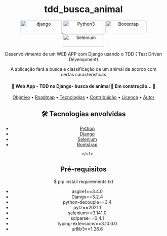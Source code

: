 
 <!-- Explicação do projeto -->
<h1 align="center">tdd_busca_animal</h1>

<div class="box" align="center" display='flex'>
	<a href="https://www.djangoproject.com/" target="_blank" align = "center"> <img src="https://img.shields.io/badge/Django-092E20?style=for-the-badge&logo=django&logoColor=white" alt="django" width="130" height="40"/></a><a href="https://www.python.org/" target="_blank" align = "center"> <img src="https://img.shields.io/badge/Python-3776AB?style=for-the-badge&logo=python&logoColor=white" width="130" height="40" alt="Python3" /></a>
	<a href="https://getbootstrap.com/" target="_blank" align = "center"> <img src="https://img.shields.io/badge/Bootstrap-563D7C?style=for-the-badge&logo=bootstrap&logoColor=white" alt="Bootstrap" width="130" height="40"/></a>
	<a href="https://selenium-python.readthedocs.io/installation.html" target="_blank" align = "center"> <img src="https://img.shields.io/badge/Selenium-43B02A?style=for-the-badge&logo=Selenium&logoColor=white" alt="Selenium" width="130" height="40"/></a>
	
	
</div>

<p align="center"> Desenvolvimento de um WEB APP com Django usando o TDD ( Test Driven Development) </p>
<p align="center"> A aplicação fará a busca e classificação de um animal de acordo com certas características </p>

 <!-- Status do projeto -->
<h4 align="center"> 
	 🚧  Web App - TDD no Django- busca de animal   🚀 Em construção... 🚧   
</h4>


<!-- Indice -->
<p align="center">
 <a href="#objetivo">Objetivo</a> •
 <a href="#roadmap">Roadmap</a> • 
 <a href="#tecnologias">Tecnologias</a> • 
 <a href="#contribuicao">Contribuição</a> • 
 <a href="#licenc-a">Licença</a> • 
 <a href="#autor">Autor</a>
</p>

<!-- Tecnologias envolvidas -->
<div align="center" class='container'>
	<h2 align="center"> 🛠 Tecnologias envolvidas</h2>
	<ul>
		<li><a href="https://www.python.org/"  target="_blank">Python</a></li>
		<li><a href="https://www.djangoproject.com/"  target="_blank">Django</a></li>
		<li><a href="https://selenium-python.readthedocs.io/installation.html"  target="_blank">Selenium</a></li>
		<li><a href="https://getbootstrap.com/"  target="_blank">Bootstrap</a></li>
		
	</ul>
</div>

<!-- Requirements -->
<div align="center" class='container'>
	<h2 align="center"> Pré-requisitos </h2>
	<p align="center">$ pip install requirements.txt</p>
	<ul>
		<li>asgiref==3.4.0</li>
		<li>Django==3.2.4</li>
		<li>python-decouple==3.4</li>
		<li>pytz==2021.1</li> 
		<li>selenium==3.141.0</li> 
		<li>sqlparse==0.4.1</li> 
		<li>typing-extensions==3.10.0.0</li> 
		<li>urllib3==1.26.6</li> 
	</ul>

</div>
	

<!-- Resultados -->
<!-- Resultado forms -->






   

